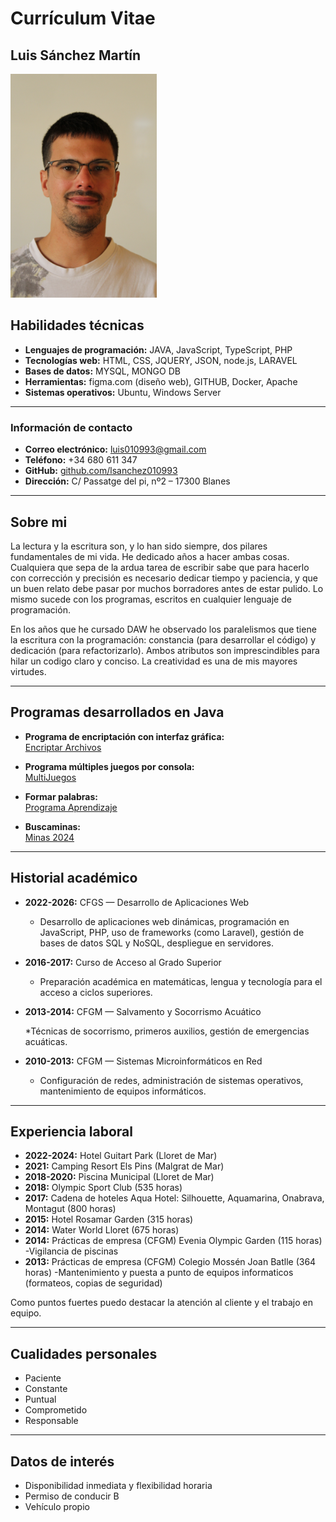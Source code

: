 # Currículum Vitae

## Luis Sánchez Martín
![Luis Sánchez Martín](./LuisSanchez1.png)

## Habilidades técnicas

* **Lenguajes de programación:** JAVA, JavaScript, TypeScript, PHP
* **Tecnologías web:** HTML, CSS, JQUERY, JSON, node.js, LARAVEL
* **Bases de datos:** MYSQL, MONGO DB
* **Herramientas:** figma.com (diseño web), GITHUB, Docker, Apache
* **Sistemas operativos:** Ubuntu, Windows Server

---
### Información de contacto

* **Correo electrónico:** [luis010993@gmail.com](mailto:luis010993@gmail.com)
* **Teléfono:** +34 680 611 347
* **GitHub:** [github.com/lsanchez010993](https://github.com/lsanchez010993)
* **Dirección:** C/ Passatge del pi, nº2 – 17300 Blanes

---

## Sobre mi

La lectura y la escritura son, y lo han sido siempre, dos pilares fundamentales de mi vida. He dedicado años a hacer ambas cosas. Cualquiera que sepa de la ardua tarea de escribir sabe que para hacerlo con corrección y precisión es necesario dedicar tiempo y paciencia, y que un buen relato debe pasar por muchos borradores antes de estar pulido. Lo mismo sucede con los programas, escritos en cualquier lenguaje de programación.

En los años que he cursado DAW he observado los paralelismos que tiene la escritura con la programación: constancia (para desarrollar el código) y dedicación (para refactorizarlo). Ambos atributos son imprescindibles para hilar un codigo claro y conciso. La creatividad es una de mis mayores virtudes.

---

## Programas desarrollados en Java

- **Programa de encriptación con interfaz gráfica:**  
  [Encriptar Archivos](https://github.com/lsanchez010993/EncriptarArchivos)

- **Programa múltiples juegos por consola:**  
  [MultiJuegos](https://github.com/lsanchez010993/MultiJuegos)

- **Formar palabras:**  
  [Programa Aprendizaje](https://github.com/lsanchez010993/ProgramaAprendizaje)

- **Buscaminas:**  
  [Minas 2024](https://github.com/lsanchez010993/minas2024/)

---

## Historial académico

* **2022-2026:** CFGS — Desarrollo de Aplicaciones Web

  * Desarrollo de aplicaciones web dinámicas, programación en JavaScript, PHP, uso de frameworks (como Laravel), gestión de bases de datos SQL y NoSQL, despliegue en servidores.
* **2016-2017:** Curso de Acceso al Grado Superior

  * Preparación académica en matemáticas, lengua y tecnología para el acceso a ciclos superiores.
* **2013-2014:** CFGM — Salvamento y Socorrismo Acuático

  *Técnicas de socorrismo, primeros auxilios, gestión de emergencias acuáticas.
* **2010-2013:** CFGM — Sistemas Microinformáticos en Red

  * Configuración de redes, administración de sistemas operativos, mantenimiento de equipos informáticos.

---

## Experiencia laboral

* **2022-2024:** Hotel Guitart Park (Lloret de Mar)
* **2021:** Camping Resort Els Pins (Malgrat de Mar)
* **2018-2020:** Piscina Municipal (Lloret de Mar)
* **2018:** Olympic Sport Club (535 horas)
* **2017:** Cadena de hoteles Aqua Hotel: Silhouette, Aquamarina, Onabrava, Montagut (800 horas)
* **2015:** Hotel Rosamar Garden (315 horas)
* **2014:** Water World Lloret (675 horas)
* **2014:** Prácticas de empresa (CFGM) Evenia Olympic Garden (115 horas) -Vigilancia de piscinas
* **2013:** Prácticas de empresa (CFGM) Colegio Mossén Joan Batlle (364 horas) -Mantenimiento y puesta a punto de equipos informaticos (formateos, copias de seguridad)

Como puntos fuertes puedo destacar la atención al cliente y el trabajo en equipo.

---

## Cualidades personales

* Paciente
* Constante
* Puntual
* Comprometido
* Responsable

---

## Datos de interés

* Disponibilidad inmediata y flexibilidad horaria
* Permiso de conducir B
* Vehículo propio
